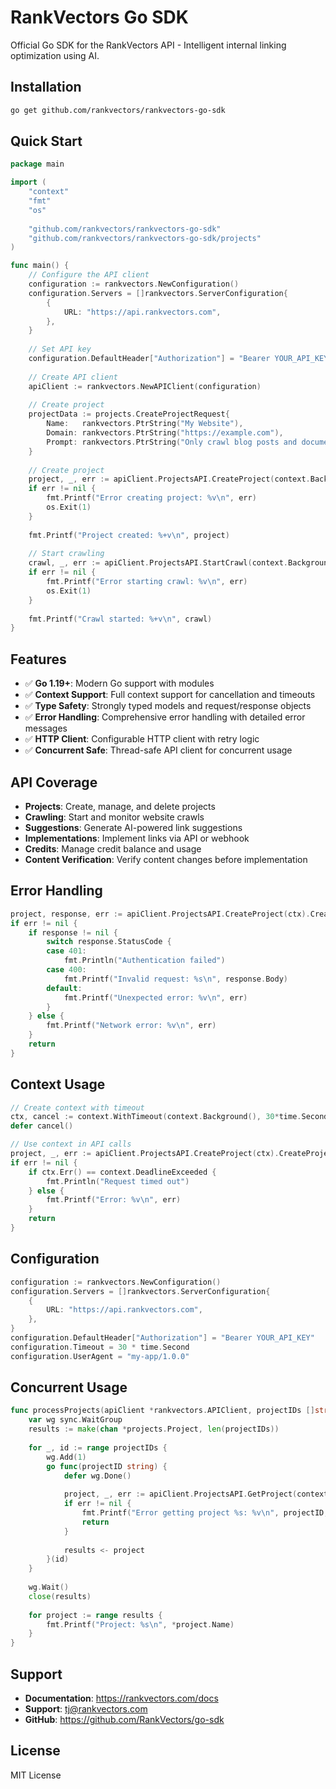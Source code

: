 # RankVectors Go SDK

Official Go SDK for the RankVectors API - Intelligent internal linking optimization using AI.

## Installation

```bash
go get github.com/rankvectors/rankvectors-go-sdk
```

## Quick Start

```go
package main

import (
    "context"
    "fmt"
    "os"
    
    "github.com/rankvectors/rankvectors-go-sdk"
    "github.com/rankvectors/rankvectors-go-sdk/projects"
)

func main() {
    // Configure the API client
    configuration := rankvectors.NewConfiguration()
    configuration.Servers = []rankvectors.ServerConfiguration{
        {
            URL: "https://api.rankvectors.com",
        },
    }
    
    // Set API key
    configuration.DefaultHeader["Authorization"] = "Bearer YOUR_API_KEY" // Replace with your actual API key
    
    // Create API client
    apiClient := rankvectors.NewAPIClient(configuration)
    
    // Create project
    projectData := projects.CreateProjectRequest{
        Name:   rankvectors.PtrString("My Website"),
        Domain: rankvectors.PtrString("https://example.com"),
        Prompt: rankvectors.PtrString("Only crawl blog posts and documentation"),
    }
    
    // Create project
    project, _, err := apiClient.ProjectsAPI.CreateProject(context.Background()).CreateProjectRequest(projectData).Execute()
    if err != nil {
        fmt.Printf("Error creating project: %v\n", err)
        os.Exit(1)
    }
    
    fmt.Printf("Project created: %+v\n", project)
    
    // Start crawling
    crawl, _, err := apiClient.ProjectsAPI.StartCrawl(context.Background(), *project.Id).Execute()
    if err != nil {
        fmt.Printf("Error starting crawl: %v\n", err)
        os.Exit(1)
    }
    
    fmt.Printf("Crawl started: %+v\n", crawl)
}
```

## Features

- ✅ **Go 1.19+**: Modern Go support with modules
- ✅ **Context Support**: Full context support for cancellation and timeouts
- ✅ **Type Safety**: Strongly typed models and request/response objects
- ✅ **Error Handling**: Comprehensive error handling with detailed error messages
- ✅ **HTTP Client**: Configurable HTTP client with retry logic
- ✅ **Concurrent Safe**: Thread-safe API client for concurrent usage

## API Coverage

- **Projects**: Create, manage, and delete projects
- **Crawling**: Start and monitor website crawls
- **Suggestions**: Generate AI-powered link suggestions
- **Implementations**: Implement links via API or webhook
- **Credits**: Manage credit balance and usage
- **Content Verification**: Verify content changes before implementation

## Error Handling

```go
project, response, err := apiClient.ProjectsAPI.CreateProject(ctx).CreateProjectRequest(projectData).Execute()
if err != nil {
    if response != nil {
        switch response.StatusCode {
        case 401:
            fmt.Println("Authentication failed")
        case 400:
            fmt.Printf("Invalid request: %s\n", response.Body)
        default:
            fmt.Printf("Unexpected error: %v\n", err)
        }
    } else {
        fmt.Printf("Network error: %v\n", err)
    }
    return
}
```

## Context Usage

```go
// Create context with timeout
ctx, cancel := context.WithTimeout(context.Background(), 30*time.Second)
defer cancel()

// Use context in API calls
project, _, err := apiClient.ProjectsAPI.CreateProject(ctx).CreateProjectRequest(projectData).Execute()
if err != nil {
    if ctx.Err() == context.DeadlineExceeded {
        fmt.Println("Request timed out")
    } else {
        fmt.Printf("Error: %v\n", err)
    }
    return
}
```

## Configuration

```go
configuration := rankvectors.NewConfiguration()
configuration.Servers = []rankvectors.ServerConfiguration{
    {
        URL: "https://api.rankvectors.com",
    },
}
configuration.DefaultHeader["Authorization"] = "Bearer YOUR_API_KEY"
configuration.Timeout = 30 * time.Second
configuration.UserAgent = "my-app/1.0.0"
```

## Concurrent Usage

```go
func processProjects(apiClient *rankvectors.APIClient, projectIDs []string) {
    var wg sync.WaitGroup
    results := make(chan *projects.Project, len(projectIDs))
    
    for _, id := range projectIDs {
        wg.Add(1)
        go func(projectID string) {
            defer wg.Done()
            
            project, _, err := apiClient.ProjectsAPI.GetProject(context.Background(), projectID).Execute()
            if err != nil {
                fmt.Printf("Error getting project %s: %v\n", projectID, err)
                return
            }
            
            results <- project
        }(id)
    }
    
    wg.Wait()
    close(results)
    
    for project := range results {
        fmt.Printf("Project: %s\n", *project.Name)
    }
}
```

## Support

- **Documentation**: https://rankvectors.com/docs
- **Support**: tj@rankvectors.com
- **GitHub**: https://github.com/RankVectors/go-sdk

## License

MIT License